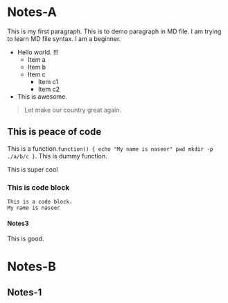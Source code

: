 # Notes-A
This is my first paragraph. This is to demo paragraph in MD file. I am trying to learn MD file syntax. I am a beginner.
* Hello world. !!!
  * Item a
  * Item b
  * Item c
    * Item c1
    * Item c2
* This is awesome.

> Let make our country great again.

## This is peace of code
This is a function.`function() {
  echo "My name is naseer"
  pwd
  mkdir -p ./a/b/c
  }`. This is dummy function.

This is super cool

### This is code block
```
This is a code block.
My name is naseer
```

#### Notes3
This is good.

# Notes-B
## Notes-1
